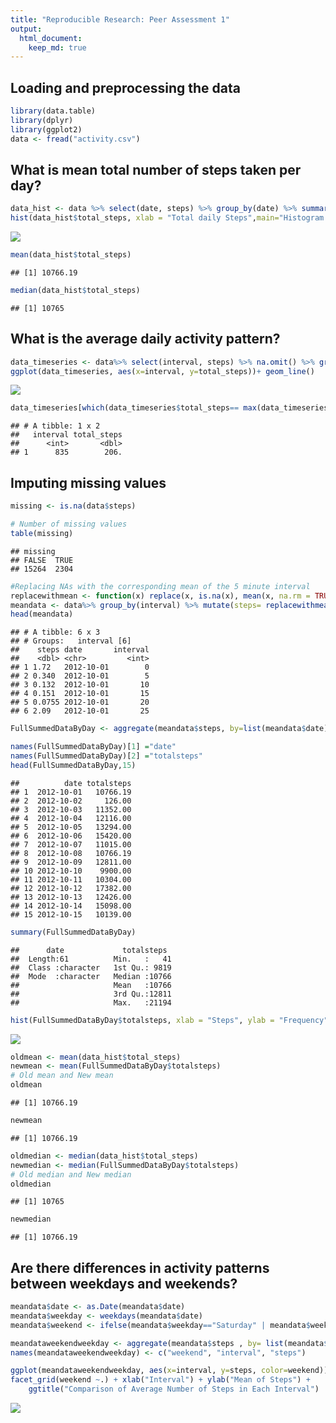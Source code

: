 ```yaml
---
title: "Reproducible Research: Peer Assessment 1"
output: 
  html_document:
    keep_md: true
---
```



## Loading and preprocessing the data

```r
library(data.table)
library(dplyr)
library(ggplot2)
data <- fread("activity.csv")
```


## What is mean total number of steps taken per day?

```r
data_hist <- data %>% select(date, steps) %>% group_by(date) %>% summarize(total_steps= sum(steps)) %>% na.omit()
hist(data_hist$total_steps, xlab = "Total daily Steps",main="Histogram of Total Steps by day", breaks = 15)
```

![](PA1_template_files/figure-html/unnamed-chunk-2-1.png)<!-- -->

```r
mean(data_hist$total_steps)
```

```
## [1] 10766.19
```

```r
median(data_hist$total_steps)
```

```
## [1] 10765
```


## What is the average daily activity pattern?

```r
data_timeseries <- data%>% select(interval, steps) %>% na.omit() %>% group_by(interval) %>% summarize(total_steps= mean(steps))
ggplot(data_timeseries, aes(x=interval, y=total_steps))+ geom_line()
```

![](PA1_template_files/figure-html/unnamed-chunk-3-1.png)<!-- -->

```r
data_timeseries[which(data_timeseries$total_steps== max(data_timeseries$total_steps)),]
```

```
## # A tibble: 1 x 2
##   interval total_steps
##      <int>       <dbl>
## 1      835        206.
```


## Imputing missing values

```r
missing <- is.na(data$steps)

# Number of missing values
table(missing)
```

```
## missing
## FALSE  TRUE 
## 15264  2304
```

```r
#Replacing NAs with the corresponding mean of the 5 minute interval
replacewithmean <- function(x) replace(x, is.na(x), mean(x, na.rm = TRUE))
meandata <- data%>% group_by(interval) %>% mutate(steps= replacewithmean(steps))
head(meandata)
```

```
## # A tibble: 6 x 3
## # Groups:   interval [6]
##    steps date       interval
##    <dbl> <chr>         <int>
## 1 1.72   2012-10-01        0
## 2 0.340  2012-10-01        5
## 3 0.132  2012-10-01       10
## 4 0.151  2012-10-01       15
## 5 0.0755 2012-10-01       20
## 6 2.09   2012-10-01       25
```

```r
FullSummedDataByDay <- aggregate(meandata$steps, by=list(meandata$date), sum)

names(FullSummedDataByDay)[1] ="date"
names(FullSummedDataByDay)[2] ="totalsteps"
head(FullSummedDataByDay,15)
```

```
##          date totalsteps
## 1  2012-10-01   10766.19
## 2  2012-10-02     126.00
## 3  2012-10-03   11352.00
## 4  2012-10-04   12116.00
## 5  2012-10-05   13294.00
## 6  2012-10-06   15420.00
## 7  2012-10-07   11015.00
## 8  2012-10-08   10766.19
## 9  2012-10-09   12811.00
## 10 2012-10-10    9900.00
## 11 2012-10-11   10304.00
## 12 2012-10-12   17382.00
## 13 2012-10-13   12426.00
## 14 2012-10-14   15098.00
## 15 2012-10-15   10139.00
```

```r
summary(FullSummedDataByDay)
```

```
##      date             totalsteps   
##  Length:61          Min.   :   41  
##  Class :character   1st Qu.: 9819  
##  Mode  :character   Median :10766  
##                     Mean   :10766  
##                     3rd Qu.:12811  
##                     Max.   :21194
```

```r
hist(FullSummedDataByDay$totalsteps, xlab = "Steps", ylab = "Frequency", main = "Total Daily Steps", breaks = 20)
```

![](PA1_template_files/figure-html/unnamed-chunk-4-1.png)<!-- -->

```r
oldmean <- mean(data_hist$total_steps)
newmean <- mean(FullSummedDataByDay$totalsteps)
# Old mean and New mean
oldmean
```

```
## [1] 10766.19
```

```r
newmean
```

```
## [1] 10766.19
```

```r
oldmedian <- median(data_hist$total_steps)
newmedian <- median(FullSummedDataByDay$totalsteps)
# Old median and New median
oldmedian
```

```
## [1] 10765
```

```r
newmedian
```

```
## [1] 10766.19
```


## Are there differences in activity patterns between weekdays and weekends?

```r
meandata$date <- as.Date(meandata$date)
meandata$weekday <- weekdays(meandata$date)
meandata$weekend <- ifelse(meandata$weekday=="Saturday" | meandata$weekday=="Sunday", "Weekend", "Weekday" )

meandataweekendweekday <- aggregate(meandata$steps , by= list(meandata$weekend, meandata$interval), na.omit(mean))
names(meandataweekendweekday) <- c("weekend", "interval", "steps")

ggplot(meandataweekendweekday, aes(x=interval, y=steps, color=weekend)) + geom_line()+
facet_grid(weekend ~.) + xlab("Interval") + ylab("Mean of Steps") +
    ggtitle("Comparison of Average Number of Steps in Each Interval")
```

![](PA1_template_files/figure-html/unnamed-chunk-5-1.png)<!-- -->
